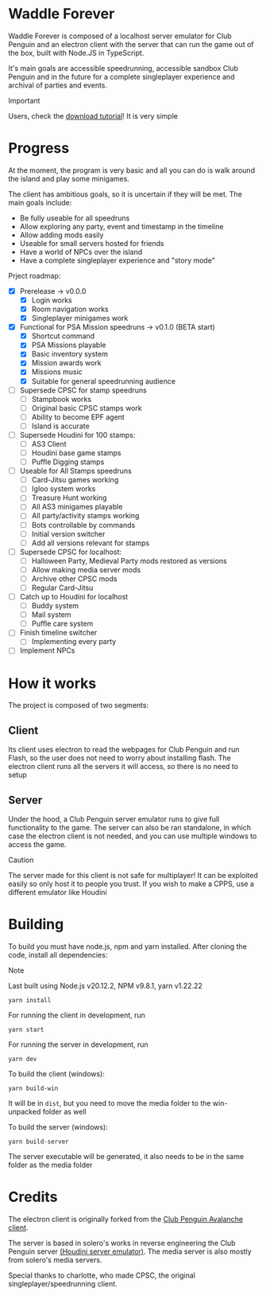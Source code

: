# Waddle Forever

Waddle Forever is composed of a localhost server emulator for Club Penguin and an electron client with the server that can run the game out of the box, built with Node.JS in TypeScript.

It's main goals are accessible speedrunning, accessible sandbox Club Penguin and in the future for a complete singleplayer experience and archival of parties and events.

> [!IMPORTANT]  
> Users, check the [download tutorial](https://github.com/nhaar/Waddle-Forever/blob/main/guide/GUIDE.md)! It is very simple

# Progress

At the moment, the program is very basic and all you can do is walk around the island and play some minigames.

The client has ambitious goals, so it is uncertain if they will be met. The main goals include:

* Be fully useable for all speedruns
* Allow exploring any party, event and timestamp in the timeline
* Allow adding mods easily
* Useable for small servers hosted for friends
* Have a world of NPCs over the island
* Have a complete singleplayer experience and "story mode"

Prject roadmap:

- [x] Prerelease -> v0.0.0
    - [x] Login works
    - [x] Room navigation works
    - [x] Singleplayer minigames work
- [x] Functional for PSA Mission speedruns -> v0.1.0 (BETA start)
    - [x] Shortcut command
    - [x] PSA Missions playable
    - [x] Basic inventory system
    - [x] Mission awards work
    - [x] Missions music
    - [x] Suitable for general speedrunning audience
- [ ] Supersede CPSC for stamp speedruns
    - [ ] Stampbook works
    - [ ] Original basic CPSC stamps work
    - [ ] Ability to become EPF agent
    - [ ] Island is accurate
- [ ] Supersede Houdini for 100 stamps:
    - [ ] AS3 Client
    - [ ] Houdini base game stamps
    - [ ] Puffle Digging stamps
- [ ] Useable for All Stamps speedruns
    - [ ] Card-Jitsu games working
    - [ ] Igloo system works
    - [ ] Treasure Hunt working
    - [ ] All AS3 minigames playable
    - [ ] All party/activity stamps working
    - [ ] Bots controllable by commands
    - [ ] Initial version switcher
    - [ ] Add all versions relevant for stamps
- [ ] Supersede CPSC for localhost:
    - [ ] Halloween Party, Medieval Party mods restored as versions
    - [ ] Allow making media server mods
    - [ ] Archive other CPSC mods
    - [ ] Regular Card-Jitsu
- [ ] Catch up to Houdini for localhost
    - [ ] Buddy system
    - [ ] Mail system
    - [ ] Puffle care system
- [ ] Finish timeline switcher
    - [ ] Implementing every party
- [ ] Implement NPCs

# How it works

The project is composed of two segments:

## Client

Its client uses electron to read the webpages for Club Penguin and run Flash, so the user does not need to worry about installing flash. The electron client runs all the servers it will access, so there is no need to setup

## Server

Under the hood, a Club Penguin server emulator runs to give full functionality to the game. The server can also be ran standalone, in which case the electron client is not needed, and you can use multiple windows to access the game.

> [!CAUTION]
> The server made for this client is not safe for multiplayer! It can be exploited easily so only host it to people you trust.
> If you wish to make a CPPS, use a different emulator like Houdini

# Building

To build you must have node.js, npm and yarn installed. After cloning the code, install all dependencies:

> [!NOTE]  
> Last built using Node.js v20.12.2, NPM v9.8.1, yarn v1.22.22

```yarn install```

For running the client in development, run

```yarn start```

For running the server in development, run

```yarn dev```

To build the client (windows):

```yarn build-win```

It will be in `dist`, but you need to move the media folder to the win-unpacked folder as well

To build the server (windows):

```yarn build-server```

The server executable will be generated, it also needs to be in the same folder as the media folder

# Credits

The electron client is originally forked from the [Club Penguin Avalanche client](https://github.com/Club-Penguin-Avalanche/CPA-Client).

The server is based in solero's works in reverse engineering the Club Penguin server [(Houdini server emulator)](https://github.com/solero/houdini). The media server is also mostly from solero's media servers.

Special thanks to charlotte, who made CPSC, the original singleplayer/speedrunning client.
